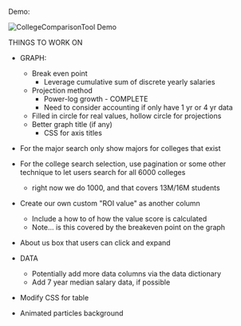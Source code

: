 Demo:

![CollegeComparisonTool Demo](./CollegeComparisonTool.gif)

THINGS TO WORK ON
- GRAPH:
    - Break even point
        - Leverage cumulative sum of discrete yearly salaries
    - Projection method
        - Power-log growth - COMPLETE
        - Need to consider accounting if only have 1 yr or 4 yr data 
    - Filled in circle for real values, hollow circle for projections
    - Better graph title (if any)
        - CSS for axis  titles

- For the major search only show majors for colleges that exist

- For the college search selection, use pagination or some other
technique to let users search for all 6000 colleges
    - right now we do 1000, and that covers 13M/16M students

- Create our own custom "ROI value" as another column
    - Include a how to of how the value score is calculated
    - Note... is this covered by the breakeven point on the graph

- About us box that users can click and expand

- DATA
    - Potentially add more data columns via the data dictionary
    - Add 7 year median salary data, if possible

- Modify CSS for table

- Animated particles background

